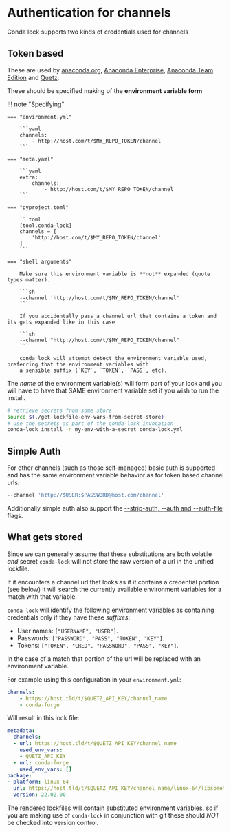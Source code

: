 # Authentication for channels

Conda lock supports two kinds of credentials used for channels
## Token based

These are used by [anaconda.org](https://anaconda.org/), [Anaconda Enterprise](https://www.anaconda.com/products/enterprise),
[Anaconda Team Edition](https://www.anaconda.com/products/team) and [Quetz](https://github.com/mamba-org/quetz).

These should be specified making of the **environment variable form**

!!! note "Specifying"

    === "environment.yml"

        ```yaml
        channels:
            - http://host.com/t/$MY_REPO_TOKEN/channel
        ```

    === "meta.yaml"

        ```yaml
        extra:
            channels:
                - http://host.com/t/$MY_REPO_TOKEN/channel
        ```

    === "pyproject.toml"

        ```toml
        [tool.conda-lock]
        channels = [
            'http://host.com/t/$MY_REPO_TOKEN/channel'
        ]
        ```

    === "shell arguments"

        Make sure this environment variable is **not** expanded (quote types matter).

        ```sh
        --channel 'http://host.com/t/$MY_REPO_TOKEN/channel'
        ```

        If you accidentally pass a channel url that contains a token and its gets expanded like in this case

        ```sh
        --channel "http://host.com/t/$MY_REPO_TOKEN/channel"
        ```

        conda lock will attempt detect the environment variable used, preferring that the environment variables with
        a sensible suffix (`KEY`, `TOKEN`, `PASS`, etc).

The _name_ of the environment variable(s) will form part of your lock and you will have to have that SAME
environment variable set if you wish to run the install.

```sh
# retrieve secrets from some store
source $(./get-lockfile-env-vars-from-secret-store)
# use the secrets as part of the conda-lock invocation
conda-lock install -n my-env-with-a-secret conda-lock.yml
```

## Simple Auth

For other channels (such as those self-managed) basic auth is supported and has the same environment variable
behavior as for token based channel urls.

```sh
--channel 'http://$USER:$PASSWORD@host.com/channel'
```

Additionally simple auth also support the [--strip-auth, --auth and --auth-file](/flags#-strip-auth-auth-and-auth-file) flags.

## What gets stored

Since we can generally assume that these substitutions are both volatile _and_ secret `conda-lock` will not store
the raw version of a url in the unified lockfile.

If it encounters a channel url that looks as if it contains a credential portion (see below) it will search the currently
available environment variables for a match with that variable.

`conda-lock` will identify the following environment variables as containing credentials only if they have these *suffixes*:

* User names: `["USERNAME", "USER"]`.
* Passwords: `["PASSWORD", "PASS", "TOKEN", "KEY"]`.
* Tokens: `["TOKEN", "CRED", "PASSWORD", "PASS", "KEY"]`.

In the case of a match that portion of the url will be replaced with an environment variable.

For example using this configuration in your `environment.yml`:

```yaml
channels:
    - https://host.tld/t/$QUETZ_API_KEY/channel_name
    - conda-forge
```

Will result in this lock file:

```yaml
metadata:
  channels:
  - url: https://host.tld/t/$QUETZ_API_KEY/channel_name
    used_env_vars:
    - QUETZ_API_KEY
  - url: conda-forge
    used_env_vars: []
package:
- platform: linux-64
  url: https://host.tld/t/$QUETZ_API_KEY/channel_name/linux-64/libsomethingprivate-22.02.00.tar.bz2
  version: 22.02.00
```

The rendered lockfiles will contain substituted environment variables, so if you are making use of `conda-lock`
in conjunction with git these should _NOT_ be checked into version control.

[anaconda.org]: https://docs.conda.io/projects/conda/en/latest/user-guide/tasks/manage-environments.html#create-env-file-manually
